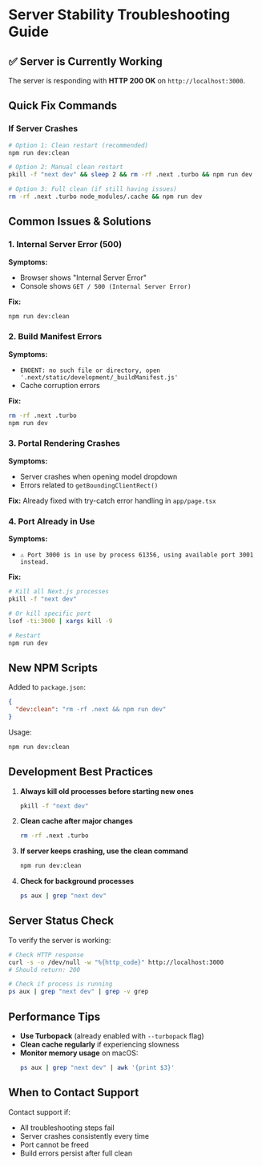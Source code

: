 # Server Stability Troubleshooting Guide

## ✅ Server is Currently Working

The server is responding with **HTTP 200 OK** on `http://localhost:3000`.

## Quick Fix Commands

### If Server Crashes

```bash
# Option 1: Clean restart (recommended)
npm run dev:clean

# Option 2: Manual clean restart
pkill -f "next dev" && sleep 2 && rm -rf .next .turbo && npm run dev

# Option 3: Full clean (if still having issues)
rm -rf .next .turbo node_modules/.cache && npm run dev
```

## Common Issues & Solutions

### 1. Internal Server Error (500)

**Symptoms:**
- Browser shows "Internal Server Error"
- Console shows `GET / 500 (Internal Server Error)`

**Fix:**
```bash
npm run dev:clean
```

### 2. Build Manifest Errors

**Symptoms:**
- `ENOENT: no such file or directory, open '.next/static/development/_buildManifest.js'`
- Cache corruption errors

**Fix:**
```bash
rm -rf .next .turbo
npm run dev
```

### 3. Portal Rendering Crashes

**Symptoms:**
- Server crashes when opening model dropdown
- Errors related to `getBoundingClientRect()`

**Fix:**
Already fixed with try-catch error handling in `app/page.tsx`

### 4. Port Already in Use

**Symptoms:**
- `⚠ Port 3000 is in use by process 61356, using available port 3001 instead.`

**Fix:**
```bash
# Kill all Next.js processes
pkill -f "next dev"

# Or kill specific port
lsof -ti:3000 | xargs kill -9

# Restart
npm run dev
```

## New NPM Scripts

Added to `package.json`:

```json
{
  "dev:clean": "rm -rf .next && npm run dev"
}
```

Usage:
```bash
npm run dev:clean
```

## Development Best Practices

1. **Always kill old processes before starting new ones**
   ```bash
   pkill -f "next dev"
   ```

2. **Clean cache after major changes**
   ```bash
   rm -rf .next .turbo
   ```

3. **If server keeps crashing, use the clean command**
   ```bash
   npm run dev:clean
   ```

4. **Check for background processes**
   ```bash
   ps aux | grep "next dev"
   ```

## Server Status Check

To verify the server is working:

```bash
# Check HTTP response
curl -s -o /dev/null -w "%{http_code}" http://localhost:3000
# Should return: 200

# Check if process is running
ps aux | grep "next dev" | grep -v grep
```

## Performance Tips

- **Use Turbopack** (already enabled with `--turbopack` flag)
- **Clean cache regularly** if experiencing slowness
- **Monitor memory usage** on macOS:
  ```bash
  ps aux | grep "next dev" | awk '{print $3}'
  ```

## When to Contact Support

Contact support if:
- All troubleshooting steps fail
- Server crashes consistently every time
- Port cannot be freed
- Build errors persist after full clean
